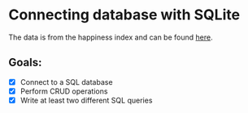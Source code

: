 
# Connecting database with SQLite

The data is from the happiness index and can be found [here](https://worldhappiness.report/ed/2023/#appendices-and-data).

## Goals:

- [X] Connect to a SQL database
- [X] Perform CRUD operations
- [X] Write at least two different SQL queries
